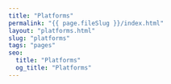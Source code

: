 ```yaml
---
title: "Platforms"
permalink: "{{ page.fileSlug }}/index.html"
layout: "platforms.html"
slug: "platforms"
tags: "pages"
seo:
  title: "Platforms"
  og_title: "Platforms"
---
```



